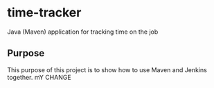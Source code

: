 # time-tracker
Java (Maven) application for tracking time on the job

## Purpose

This purpose of this project is to show how to use Maven and Jenkins together. mY CHANGE
